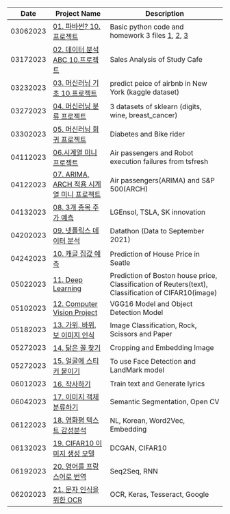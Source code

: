 |Date|Project Name|Description|
|--|--|--|
|03062023|[01. 파바썬? 10.프로젝트](https://github.com/4juneko/Aiffel_work/blob/master/01_pyBoaThon_10project_03062023.ipynb)|Basic python code and homework 3 files [1](https://github.com/4juneko/Aiffel_work/blob/master/230307_On_3rd_CR.ipynb), [2](https://github.com/4juneko/Aiffel_work/blob/master/230308_On_3rd_CR.ipynb), [3](https://github.com/4juneko/Aiffel_work/blob/master/caffeKiosk.ipynb)  |
|03172023|[02. 데이터 분석 ABC 10.프로젝트](https://github.com/4juneko/Aiffel_work/blob/master/02_DataAnalysisABC_10project_03172023.ipynb)  |Sales Analysis of Study Cafe|
|03232023|[03. 머신러닝 기초 10.프로젝트](https://github.com/4juneko/Aiffel_work/blob/master/03_machineLearningBasic_10project_03232023.ipynb)| predict peice of airbnb in New York (kaggle dataset) |
|03272023|[04. 머신러닝 분류 프로젝트](https://github.com/4juneko/Aiffel_work/blob/master/04_Classification_3Datasets_scikitLearn_03272023.ipynb)| 3 datasets of sklearn (digits, wine, breast_cancer)|
|03302023|[05. 머신러닝 회귀 프로젝트](https://github.com/4juneko/Aiffel_work/blob/master/05_Diabetes_BikeAt3pm_03302023.ipynb)|Diabetes and Bike rider|
|04112023|[06.시계열 미니 프로젝트](https://github.com/4juneko/Aiffel_work/blob/master/06_timeSeries_miniProject_04112023.ipynb)|Air passengers and Robot execution failures from tsfresh|
|04122023|[07. ARIMA, ARCH 적용 시계열 미니 프로젝트](https://github.com/4juneko/Aiffel_work/blob/master/07_ARIMA_ARCH_04122023.ipynb)| Air passengers(ARIMA) and S&P 500(ARCH)|
|04132023|[08. 3개 종목 주가 예측](https://github.com/4juneko/Aiffel_work/blob/master/08_Forecast_Stock_Project_04132023.ipynb)|LGEnsol, TSLA, SK innovation|
|04202023|[09. 넷플릭스 데이터 분석](https://github.com/4juneko/Aiffel_work/blob/master/09_datathon_Netflix_04182023.ipynb)|Datathon (Data to September 2021)|
|04242023|[10. 캐글 집값 예측](https://github.com/4juneko/Aiffel_work/blob/master/10_Kaggle_house_price_predict_04172023.ipynb)|Prediction of House Price in Seatle|
|05022023|[11. Deep Learning](https://github.com/4juneko/Aiffel_work/blob/master/11_DeepLearning_Project_04272023.ipynb)|Prediction of Boston house price, Classification of Reuters(text), Classification of CIFAR10(image)|
|05102023|[12. Computer Vision Project](https://github.com/4juneko/Aiffel_work/blob/master/12_Computer_Vision_Project_05082023.ipynb)|VGG16 Model and Object Detection Model|
|05182023|[13. 가위, 바위, 보 이미지 인식](https://github.com/4juneko/Aiffel_work/blob/master/13_rock_scissor_paper_05112023.ipynb)|Image Classification, Rock, Scissors and Paper|
|05272023|[14. 닮은 꼴 찾기](https://github.com/4juneko/Aiffel_work/blob/master/14_CV_embedding_05222023.ipynb)|Cropping and Embedding Image|
|05272023|[15. 얼굴에 스티커 붙이기](https://github.com/4juneko/Aiffel_work/blob/master/15_faceLandMark_05242023.ipynb)|To use Face Detection and LandMark model|
|06012023|[16. 작사하기](https://github.com/4juneko/Aiffel_work/blob/master/16_makeLyrics_50292023.ipynb)|Train text and Generate lyrics|
|06042023|[17. 이미지 객체 분류하기](https://github.com/4juneko/Aiffel_work/blob/master/17_findProblemsOfSegmentation_05312023.ipynb)|Semantic Segmentation, Open CV|
|06122023|[18. 영화평 텍스트 감성분석](https://github.com/4juneko/Aiffel_work/blob/master/18_NL_movieGrade_Korean_06072023.ipynb)|NL, Korean, Word2Vec, Embedding|
|06132023|[19. CIFAR10 이미지 생성 모델](https://github.com/4juneko/Aiffel_work/blob/master/19_GAN_CIFAR10_06082023.ipynb)| DCGAN, CIFAR10|
|06192023|[20. 영어를 프랑스어로 번역](https://github.com/4juneko/Aiffel_work/blob/master/20__translator_seq2seq_wordLevel_06122023.ipynb)|Seq2Seq, RNN|
|06202023|[21. 문자 인식을 위한 OCR](https://github.com/4juneko/Aiffel_work/blob/master/21_Compare_OCRmodel_06142023.ipynb)|OCR, Keras, Tesseract, Google|
